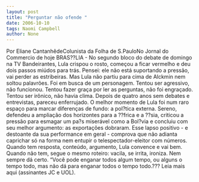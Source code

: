 ```yaml
---
layout: post
title: "Perguntar não ofende "
date: 2006-10-10
tags: Naomi Campbell
author: None
---
```

Por Eliane CantanhêdeColunista da Folha de S.PauloNo Jornal do Commercio de hoje
BRAS??LIA - No segundo bloco do debate de domingo na TV Bandeirantes, Lula crispou o rosto, começou a ficar vermelho e deu dois passos miúdos para trás. Pensei: ele não está suportando a pressão, vai perder as estribeiras.
Mas Lula não partiu para cima de Alckmin nem soltou palavrões. Foi em busca de um personagem. Tentou ser agressivo, não funcionou. Tentou fazer graça por ler as perguntas, não foi engraçado. Tentou ser irônico, não havia clima. Depois de quatro anos sem debates e entrevistas, pareceu enferrujado. 
O melhor momento de Lula foi num raro espaço para marcar diferenças de fundo: a pol?tica externa. Sereno, defendeu a ampliação dos horizontes para a ??frica e a ??sia, criticou a pressão para esmagar um pa?s miserável como a Bol?via e concluiu com seu melhor argumento: as exportações dobraram. 
Esse lapso positivo - e destoante da sua performance em geral - comprova que não adianta caprichar só na forma nem entupir o telespectador-eleitor com números. Quando tem resposta, conteúdo, argumento, Lula convence e vai bem. Quando não tem, segue o mesmo roteiro: vacila, se irrita, ironiza. 
Nem sempre dá certo. “Você pode enganar todos algum tempo, ou alguns o tempo todo, mas não dá para enganar todos o tempo todo.??? 
Leia mais aqui (assinantes JC e UOL). 